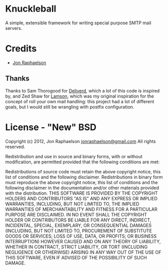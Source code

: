 # Knuckleball

A simple, extensible framework for writing special purpose SMTP mail servers.

# Credits

* [Jon Raphaelson][0]

[0]: http://jonraphaelson.name/

## Thanks

Thanks to Sam Thorogood for [Deliverd][1], which a lot of this code is inspired by, and Zed Shaw for [Lamson][2],
which was my original inspiration for the concept of roll your own mail handling: this project had a lot of different
goals, but I would still be wrangling with postfix configuration.

[1]: http://code.google.com/p/deliverd/
[2]: http://lamsonproject.org/

# License - "New" BSD

Copyright (c) 2012, Jon Raphaelson <jonraphaelson@gmail.com>
All rights reserved.

Redistribution and use in source and binary forms, with or without modification, are permitted provided that the following conditions are met:

Redistributions of source code must retain the above copyright notice, this list of conditions and the following disclaimer.
Redistributions in binary form must reproduce the above copyright notice, this list of conditions and the following disclaimer in the documentation and/or other materials provided with the distribution.
THIS SOFTWARE IS PROVIDED BY THE COPYRIGHT HOLDERS AND CONTRIBUTORS "AS IS" AND ANY EXPRESS OR IMPLIED WARRANTIES, INCLUDING, BUT NOT LIMITED TO, THE IMPLIED WARRANTIES OF MERCHANTABILITY AND FITNESS FOR A PARTICULAR PURPOSE ARE DISCLAIMED. IN NO EVENT SHALL THE COPYRIGHT HOLDER OR CONTRIBUTORS BE LIABLE FOR ANY DIRECT, INDIRECT, INCIDENTAL, SPECIAL, EXEMPLARY, OR CONSEQUENTIAL DAMAGES (INCLUDING, BUT NOT LIMITED TO, PROCUREMENT OF SUBSTITUTE GOODS OR SERVICES; LOSS OF USE, DATA, OR PROFITS; OR BUSINESS INTERRUPTION) HOWEVER CAUSED AND ON ANY THEORY OF LIABILITY, WHETHER IN CONTRACT, STRICT LIABILITY, OR TORT (INCLUDING NEGLIGENCE OR OTHERWISE) ARISING IN ANY WAY OUT OF THE USE OF THIS SOFTWARE, EVEN IF ADVISED OF THE POSSIBILITY OF SUCH DAMAGE.